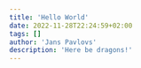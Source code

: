 ```yaml
---
title: 'Hello World'
date: 2022-11-28T22:24:59+02:00
tags: []
author: 'Jans Pavlovs'
description: 'Here be dragons!'
---
```

